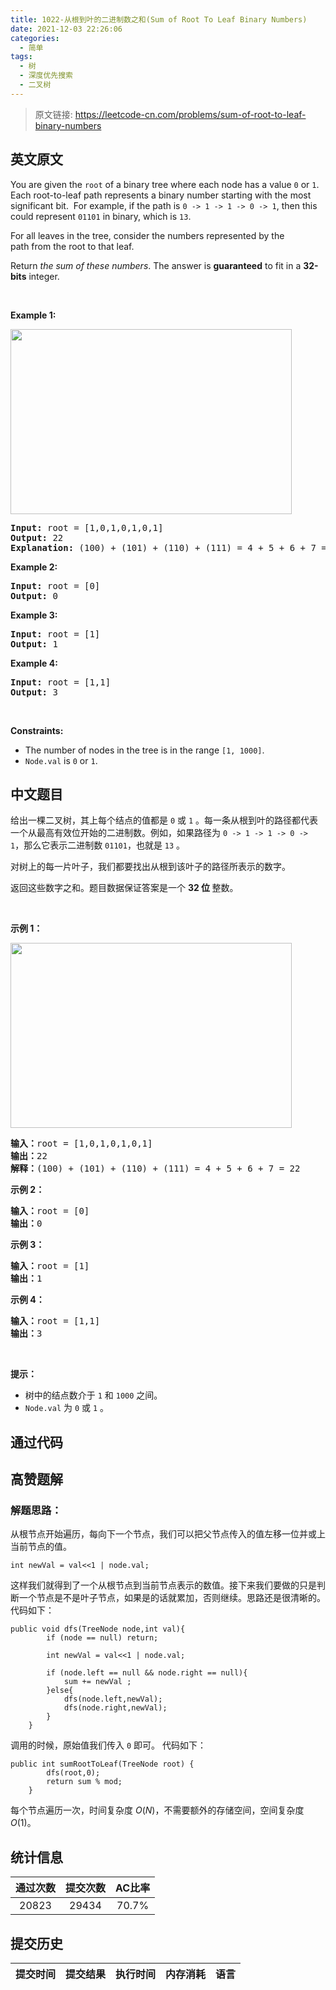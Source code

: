 ```yaml
---
title: 1022-从根到叶的二进制数之和(Sum of Root To Leaf Binary Numbers)
date: 2021-12-03 22:26:06
categories:
  - 简单
tags:
  - 树
  - 深度优先搜索
  - 二叉树
---
```


> 原文链接: https://leetcode-cn.com/problems/sum-of-root-to-leaf-binary-numbers


## 英文原文
<div><p>You are given the <code>root</code> of a binary tree where each node has a value <code>0</code>&nbsp;or <code>1</code>.&nbsp; Each root-to-leaf path represents a binary number starting with the most significant bit.&nbsp; For example, if the path is <code>0 -&gt; 1 -&gt; 1 -&gt; 0 -&gt; 1</code>, then this could represent <code>01101</code> in binary, which is <code>13</code>.</p>

<p>For all leaves in the tree, consider the numbers represented by the path&nbsp;from the root to that leaf.</p>

<p>Return <em>the sum of these numbers</em>. The answer is <strong>guaranteed</strong> to fit in a <strong>32-bits</strong> integer.</p>

<p>&nbsp;</p>
<p><strong>Example 1:</strong></p>
<img alt="" src="https://assets.leetcode.com/uploads/2019/04/04/sum-of-root-to-leaf-binary-numbers.png" style="width: 450px; height: 296px;" />
<pre>
<strong>Input:</strong> root = [1,0,1,0,1,0,1]
<strong>Output:</strong> 22
<strong>Explanation: </strong>(100) + (101) + (110) + (111) = 4 + 5 + 6 + 7 = 22
</pre>

<p><strong>Example 2:</strong></p>

<pre>
<strong>Input:</strong> root = [0]
<strong>Output:</strong> 0
</pre>

<p><strong>Example 3:</strong></p>

<pre>
<strong>Input:</strong> root = [1]
<strong>Output:</strong> 1
</pre>

<p><strong>Example 4:</strong></p>

<pre>
<strong>Input:</strong> root = [1,1]
<strong>Output:</strong> 3
</pre>

<p>&nbsp;</p>
<p><strong>Constraints:</strong></p>

<ul>
	<li>The number of nodes in the tree is in the range <code>[1, 1000]</code>.</li>
	<li><code>Node.val</code> is <code>0</code> or <code>1</code>.</li>
</ul>
</div>

## 中文题目
<div><p>给出一棵二叉树，其上每个结点的值都是 <code>0</code> 或 <code>1</code> 。每一条从根到叶的路径都代表一个从最高有效位开始的二进制数。例如，如果路径为 <code>0 -> 1 -> 1 -> 0 -> 1</code>，那么它表示二进制数 <code>01101</code>，也就是 <code>13</code> 。</p>

<p>对树上的每一片叶子，我们都要找出从根到该叶子的路径所表示的数字。</p>

<p>返回这些数字之和。题目数据保证答案是一个 <strong>32 位 </strong>整数。</p>

<p> </p>

<p><strong>示例 1：</strong></p>
<img alt="" src="https://assets.leetcode.com/uploads/2019/04/04/sum-of-root-to-leaf-binary-numbers.png" style="width: 450px; height: 296px;" />
<pre>
<strong>输入：</strong>root = [1,0,1,0,1,0,1]
<strong>输出：</strong>22
<strong>解释：</strong>(100) + (101) + (110) + (111) = 4 + 5 + 6 + 7 = 22
</pre>

<p><strong>示例 2：</strong></p>

<pre>
<strong>输入：</strong>root = [0]
<strong>输出：</strong>0
</pre>

<p><strong>示例 3：</strong></p>

<pre>
<strong>输入：</strong>root = [1]
<strong>输出：</strong>1
</pre>

<p><strong>示例 4：</strong></p>

<pre>
<strong>输入：</strong>root = [1,1]
<strong>输出：</strong>3
</pre>

<p> </p>

<p><strong>提示：</strong></p>

<ul>
	<li>树中的结点数介于 <code>1</code> 和 <code>1000</code> 之间。</li>
	<li><code>Node.val</code> 为 <code>0</code> 或 <code>1</code> 。</li>
</ul>
</div>

## 通过代码
<RecoDemo>
</RecoDemo>


## 高赞题解
### 解题思路：
从根节点开始遍历，每向下一个节点，我们可以把父节点传入的值左移一位并或上当前节点的值。
```
int newVal = val<<1 | node.val;
```
这样我们就得到了一个从根节点到当前节点表示的数值。接下来我们要做的只是判断一个节点是不是叶子节点，如果是的话就累加，否则继续。思路还是很清晰的。代码如下：


```
public void dfs(TreeNode node,int val){
        if (node == null) return;

        int newVal = val<<1 | node.val;
        
        if (node.left == null && node.right == null){
            sum += newVal ;
        }else{
            dfs(node.left,newVal);
            dfs(node.right,newVal);
        }
    }
```
调用的时候，原始值我们传入 `0` 即可。
代码如下：
```
public int sumRootToLeaf(TreeNode root) {
        dfs(root,0);
        return sum % mod;
    }
```
每个节点遍历一次，时间复杂度 $O(N)$，不需要额外的存储空间，空间复杂度 $O(1)$。

## 统计信息
| 通过次数 | 提交次数 | AC比率 |
| :------: | :------: | :------: |
|    20823    |    29434    |   70.7%   |

## 提交历史
| 提交时间 | 提交结果 | 执行时间 |  内存消耗  | 语言 |
| :------: | :------: | :------: | :--------: | :--------: |
